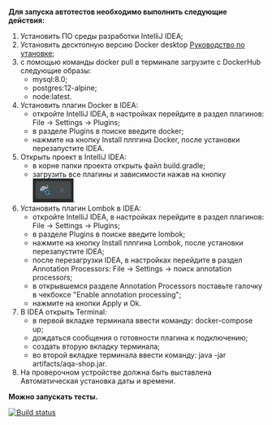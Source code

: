  **Для запуска автотестов необходимо выполнить следующие действия:**
 1. Установить ПО среды разработки IntelliJ IDEA;
 1. Установить десктопную версию Docker desktop [Руководство по утановке](https://github.com/netology-code/aqa-homeworks/blob/master/docker/installation.md);
 1. с помощью команды docker pull в терминале загрузите с DockerHub следующие образы:
     * mysql:8.0;
     * postgres:12-alpine;
     * node:latest.
 1. Установить плагин Docker в IDEA:
     * откройте IntelliJ IDEA, в настройках перейдите в раздел плагинов: File -> Settings -> Plugins;
     * в разделе Plugins в поиске введите docker;
     * нажмите на кнопку Install плпгина Docker, после установки перезапустите IDEA.
 1. Открыть проект в IntelliJ IDEA:
     * в корне папки проекта открыть файл build.gradle;
     * загрузить все плагины и зависимости нажав на кнопку ![img.png](img.png).
 1. Установить плагин Lombok в IDEA:
    * откройте IntelliJ IDEA, в настройках перейдите в раздел плагинов: File -> Settings -> Plugins;
    * в разделе Plugins в поиске введите lombok;
    * нажмите на кнопку Install плпгина Lombok, после установки перезапустите IDEA;
    * после перезагрузки IDEA, в настройках перейдите в раздел Annotation Processors: File -> Settings -> поиск annotation processors;
    * в открывшемся разделе Annotation Processors поставьте галочку в чекбоксе "Enable annotation processing";
    * нажмите на кнопки Apply и Ok.
 1. В IDEA открыть Terminal:
    * в первой вкладке терминала ввести команду: docker-compose up;
    * дождаться сообщения о готовности плагина к подключению;
    * создать вторую вкладку терминала;
    * во второй вкладке терминала ввести команду: java -jar artifacts/aqa-shop.jar. 
 1. На проверочном устройстве должна быть выставлена Автоматическая установка даты и времени.

 **Можно запускать тесты.**


[![Build status](https://ci.appveyor.com/api/projects/status/o5tx26dok5vpi8dc?svg=true)](https://ci.appveyor.com/project/DmitriiKuular/diplomqa)